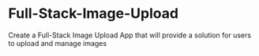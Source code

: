 # Full-Stack-Image-Upload
Create a Full-Stack Image Upload App that will provide a solution for users to upload and manage images
